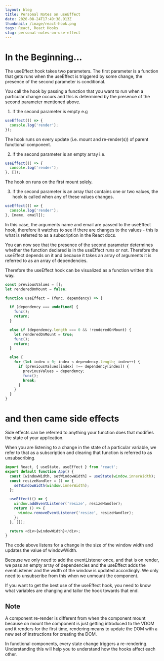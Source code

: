 ```yaml
---
layout: blog
title: Personal Notes on useEffect
date: 2020-08-24T17:49:38.913Z
thumbnail: /image/react-hook.png
tags: React, React Hooks
slug: personal-notes-on-use-effect
---
```


# In the Beginning...

The useEffect hook takes two parameters. The first parameter is a function that gets runs when the useEffect is triggered by some change, the presence of the second parameter is conditional.

You call the hook by passing a function that you want to run when a particular change occurs and this is determined by the presence of the second parameter mentioned above.

1. If the second parameter is empty e.g

```js
useEffect(() => {
  console.log('render');
});
```

The hook runs on every update (i.e. mount and re-render(s)) of parent functional component.

2. If the second parameter is an empty array i.e.

```js
useEffect(() => {
  console.log('render');
}, []);
```

The hook on runs on the first mount solely.

3. If the second parameter is an array that contains one or two values, the hook is called when any of these values changes.

```js
useEffect(() => {
  console.log('render');
}, [name, email]);
```

In this case, the arguments name and email are passed to the useEffect hook, therefore it watches to see if there are changes to the values - this is what is referred to as a subscription in the React docs.

You can now see that the presence of the second parameter determines whether the function declared is in the useEffect runs or not. Therefore the useEffect depends on it and because it takes an array of arguments it is referred to as an array of dependencies.

Therefore the useEffect hook can be visualized as a function written this way.

```js
const previousValues = [];
let renderedOnMount = false;

function useEffect = (func, dependency) => {

  if (dependency === undefined) {
    func();
    return;
  }

  else if (dependency.length === 0 && !renderedOnMount) {
    let renderedOnMount = true;
	func();
	return;
  }

  else {
    for (let index = 0; index < dependency.length; index++) {
      if (previousValues[index] !== dependency[index]) {
        previousValues = dependency;
        func();
        break;
      }
    }
  }
}
```

# and then came side effects

Side effects can be referred to anything your function does that modifies the state of your application.

When you are listening to a change in the state of a particular variable, we refer to that as a subscription and clearing that function is referred to as unsubscribing.

```js
import React, { useState, useEffect } from 'react';
export default function App() {
  const [windowWidth, setWindowWidth] = useState(window.innerWidth);
  const resizeHandler = () => {
    setWindowWidth(window.innerWidth);
  };

  useEffect(() => {
    window.addEventListener('resize', resizeHandler);
    return () => {
      window.removeEventListener('resize', resizeHandler);
    };
  }, []);

  return <div>{windowWidth}</div>;
}
```

The code above listens for a change in the size of the window width and updates the value of windowWidth.

Because we only need to add the eventListener once, and that is on render, we pass an empty array of dependencies and the useEffect adds the eventListener and the width of the window is updated accordingly. We only need to unsubscribe from this when we unmount the component.

If you want to get the best use of the useEffect hook, you need to know what variables are changing and tailor the hook towards that end.

## Note

A component re-render is different from when the component mount because on mount the component is just getting introduced to the VDOM and it renders for the first time, rendering means to update the DOM with a new set of instructions for creating the DOM.

In functional components, every state change triggers a re-rendering. Understanding this will help you to understand how the hooks affect each other.
